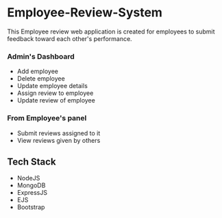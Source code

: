 # Employee-Review-System

This Employee review web application is created for employees to submit feedback toward each other's performance.

### Admin's Dashboard

- Add employee
- Delete employee
- Update employee details
- Assign review to employee
- Update review of employee

### From Employee's panel

- Submit reviews assigned to it
- View reviews given by others

## Tech Stack

- NodeJS
- MongoDB
- ExpressJS
- EJS
- Bootstrap
